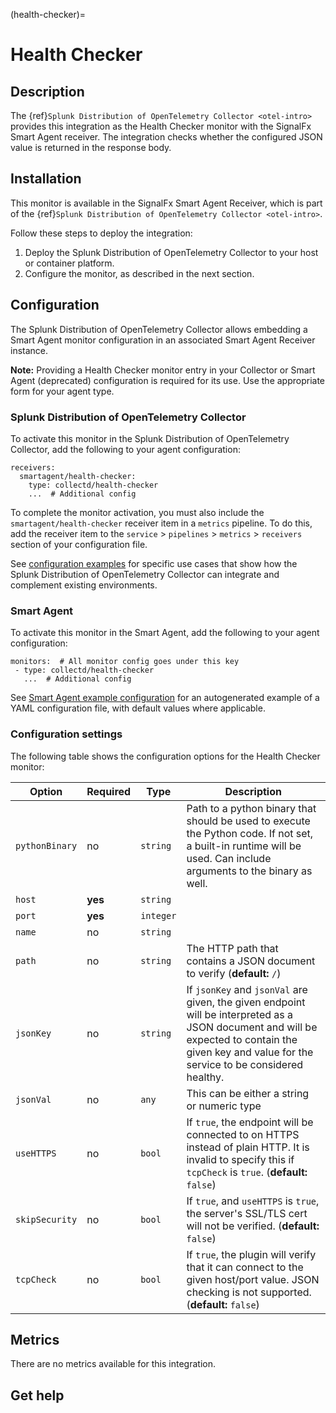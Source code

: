 (health-checker)=

# Health Checker

<meta name="description" content="Documentation for the health-checker monitor">

## Description

The {ref}`Splunk Distribution of OpenTelemetry Collector <otel-intro>` provides this integration as the Health Checker monitor with the SignalFx Smart Agent receiver. The integration checks whether the configured JSON value is returned in the response body.

## Installation

This monitor is available in the SignalFx Smart Agent Receiver, which is part of the {ref}`Splunk Distribution of OpenTelemetry Collector <otel-intro>`.

Follow these steps to deploy the integration:

1. Deploy the Splunk Distribution of OpenTelemetry Collector to your host or container platform.
2. Configure the monitor, as described in the next section.

## Configuration

The Splunk Distribution of OpenTelemetry Collector allows embedding a Smart Agent monitor configuration in an associated Smart Agent Receiver instance.

**Note:** Providing a Health Checker monitor entry in your Collector or Smart Agent (deprecated) configuration is required for its use. Use the appropriate form for your agent type.

### Splunk Distribution of OpenTelemetry Collector

To activate this monitor in the Splunk Distribution of OpenTelemetry Collector, add the following to your agent configuration:

```
receivers:
  smartagent/health-checker:
    type: collectd/health-checker
    ...  # Additional config
```

To complete the monitor activation, you must also include the `smartagent/health-checker` receiver item in a `metrics` pipeline. To do this, add the receiver item to the `service` > `pipelines` > `metrics` > `receivers` section of your configuration file.

See <a href="https://github.com/signalfx/splunk-otel-collector/tree/main/examples" target="_blank">configuration examples</a> for specific use cases that show how the Splunk Distribution of OpenTelemetry Collector can integrate and complement existing environments.

### Smart Agent

To activate this monitor in the Smart Agent, add the following to your agent configuration:

```
monitors:  # All monitor config goes under this key
 - type: collectd/health-checker
   ...  # Additional config
```

See <a href="https://docs.splunk.com/Observability/gdi/smart-agent/smart-agent-resources.html#configure-the-smart-agent" target="_blank">Smart Agent example configuration</a> for an autogenerated example of a YAML configuration file, with default values where applicable.

### Configuration settings

The following table shows the configuration options for the Health Checker monitor:

| Option | Required | Type | Description |
| --- | --- | --- | --- |
| `pythonBinary` | no | `string` | Path to a python binary that should be used to execute the Python code. If not set, a built-in runtime will be used.  Can include arguments to the binary as well. |
| `host` | **yes** | `string` |  |
| `port` | **yes** | `integer` |  |
| `name` | no | `string` |  |
| `path` | no | `string` | The HTTP path that contains a JSON document to verify (**default:** `/`) |
| `jsonKey` | no | `string` | If `jsonKey` and `jsonVal` are given, the given endpoint will be interpreted as a JSON document and will be expected to contain the given key and value for the service to be considered healthy. |
| `jsonVal` | no | `any` | This can be either a string or numeric type |
| `useHTTPS` | no | `bool` | If `true`, the endpoint will be connected to on HTTPS instead of plain HTTP.  It is invalid to specify this if `tcpCheck` is `true`. (**default:** `false`) |
| `skipSecurity` | no | `bool` | If `true`, and `useHTTPS` is `true`, the server's SSL/TLS cert will not be verified. (**default:** `false`) |
| `tcpCheck` | no | `bool` | If `true`, the plugin will verify that it can connect to the given host/port value. JSON checking is not supported. (**default:** `false`) |


## Metrics

There are no metrics available for this integration.

## Get help

```{include} /_includes/troubleshooting.md
```
